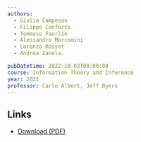 ```yaml
---
authors:
  - Giulia Campesan
  - Filippo Conforto
  - Tommaso Faorlin
  - Alessandro Marcomini
  - Lorenzo Rosset
  - Andrea Zanola.

pubDatetime: 2022-10-03T00:00:00
course: Information Theory and Inference
year: 2021
professor: Carlo Albert, Jeff Byers
---
```


## Links

- [Download (PDF)](/pdf/InformationTheory_and_Inference_2021.pdf)
